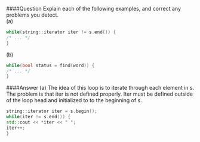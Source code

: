 ####Question
Explain each of the following examples, and correct any problems you detect.  
(a)  
```cpp
while(string::iterator iter != s.end()) {
/* ... */
}
```
(b)
```cpp
while(bool status = find(word)) {
/* ... */
}
```
####Answer
(a) The idea of this loop is to iterate through each element in s. The problem is that iter is not defined properly. Iter must be defined outside of the loop head and initialized to to the beginning of s.  
```cpp
string::iterator iter = s.begin();
while(iter != s.end()) {
std::cout << *iter << " ";
iter++;
}
```


